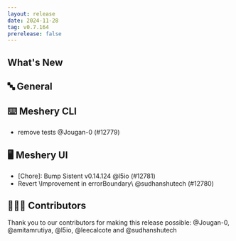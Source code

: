 ```yaml
---
layout: release
date: 2024-11-28
tag: v0.7.164
prerelease: false
---
```


## What's New

## 🔤 General

## ⌨️ Meshery CLI

- remove tests @Jougan-0 (#12779)

## 🖥 Meshery UI

- \[Chore\]: Bump Sistent v0.14.124 @l5io (#12781)
- Revert \Improvement in errorBoundary\ @sudhanshutech (#12780)

## 👨🏽‍💻 Contributors

Thank you to our contributors for making this release possible:
@Jougan-0, @amitamrutiya, @l5io, @leecalcote and @sudhanshutech
